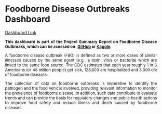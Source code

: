 # Foodborne Disease Outbreaks Dashboard

<a href="https://bdetanico.github.io/Foodborne-Disease-Outbreaks-Dashboard/foodborne-disease-outbreaks_dashboard_v1.html">Dashboard Link</a>

<div align="justify"><font size="2"><b>This dashboard is part of the Project Summary Report on Foodborne Disease Outbreaks, which can be acessed on: <a href="https://github.com/bdetanico">GitHub</a> or <a href="https://www.kaggle.com/bdetanico">Kaggle</a></b>.
<p></p>
A foodborne disease outbreak (FBO) is defined as two or more cases of similar illnesses caused by the same agent (e.g., a toxin, virus or bacteria) which are linked to the same food source. The CDC estimates that each year roughly 1 in 6 Americans (or 48 million people) get sick, 128,000 are hospitalized and 3,000 die of foodborne diseases.
<p></p>
The collection of data on foodborne outbreaks is imperative to identify the pathogen and the food vehicle involved, providing relevant information to monitor the prevalence of foodborne disease. In addition, such data contribute to evaluate trends and can provide the basis for regulatory changes and public health actions to improve food safety and reduce illness and death caused by foodborne diseases.</font></div>

